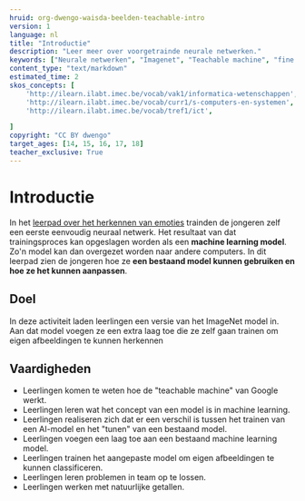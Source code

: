 ```yaml
---
hruid: org-dwengo-waisda-beelden-teachable-intro
version: 1
language: nl
title: "Introductie"
description: "Leer meer over voorgetrainde neurale netwerken."
keywords: ["Neurale netwerken", "Imagenet", "Teachable machine", "fine tuning"]
content_type: "text/markdown"
estimated_time: 2
skos_concepts: [
    'http://ilearn.ilabt.imec.be/vocab/vak1/informatica-wetenschappen', 
    'http://ilearn.ilabt.imec.be/vocab/curr1/s-computers-en-systemen',
    'http://ilearn.ilabt.imec.be/vocab/tref1/ict',

]
copyright: "CC BY dwengo"
target_ages: [14, 15, 16, 17, 18]
teacher_exclusive: True
---
```


# Introductie

In het [leerpad over het herkennen van emoties](https://dwengo.org/learning-path.html?hruid=org-dwengo-waisda-beelden-emoties-herkennen&language=nl&te=true&source_page=%2Fwaisda%2F&source_title=%20wAIsda?#org-dwengo-waisda-beelden-emoties-herkennen-intro;nl;1) trainden de jongeren zelf een eerste eenvoudig neuraal netwerk. Het resultaat van dat trainingsproces kan opgeslagen worden als een **machine learning model**. Zo'n model kan dan overgezet worden naar andere computers. In dit leerpad zien de jongeren hoe ze **een bestaand model kunnen gebruiken en hoe ze het kunnen aanpassen**. 

## Doel

In deze activiteit laden leerlingen een versie van het ImageNet model in. Aan dat model voegen ze een extra laag toe die ze zelf gaan trainen om eigen afbeeldingen te kunnen herkennen 

## Vaardigheden

* Leerlingen komen te weten hoe de "teachable machine" van Google werkt.
* Leerlingen leren wat het concept van een model is in machine learning.
* Leerlingen realiseren zich dat er een verschil is tussen het trainen van een AI-model en het "tunen" van een bestaand model.
* Leerlingen voegen een laag toe aan een bestaand machine learning model. 
* Leerlingen trainen het aangepaste model om eigen afbeeldingen te kunnen classificeren.
* Leerlingen leren problemen in team op te lossen. 
* Leerlingen werken met natuurlijke getallen.